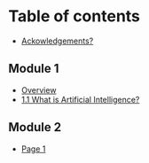 # Table of contents

* [Ackowledgements?](README.md)

## Module 1

* [Overview](module-1/overview.md)
* [1.1 What is Artificial Intelligence?](module-1/1.1-what-is-artificial-intelligence.md)

## Module 2

* [Page 1](module-2/page-1.md)
